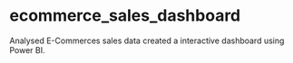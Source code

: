 # ecommerce_sales_dashboard
Analysed E-Commerces sales data created a interactive dashboard using Power BI.

